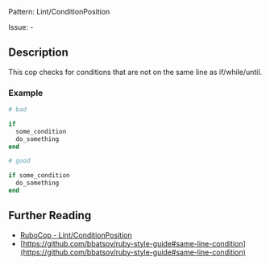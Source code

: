 Pattern: Lint/ConditionPosition

Issue: -

## Description

This cop checks for conditions that are not on the same line as
if/while/until.

### Example

```ruby
# bad

if
  some_condition
  do_something
end
```
```ruby
# good

if some_condition
  do_something
end
```

## Further Reading

* [RuboCop - Lint/ConditionPosition](https://rubocop.readthedocs.io/en/latest/cops_lint/#lintconditionposition)
* [https://github.com/bbatsov/ruby-style-guide#same-line-condition](https://github.com/bbatsov/ruby-style-guide#same-line-condition)
